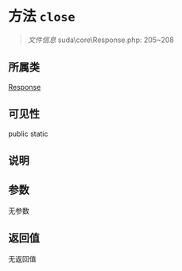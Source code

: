 # 方法 `close`

> *文件信息* suda\core\Response.php: 205~208

## 所属类 

[Response](../Response.md)

## 可见性

 public static

## 说明



## 参数


无参数


## 返回值

无返回值
